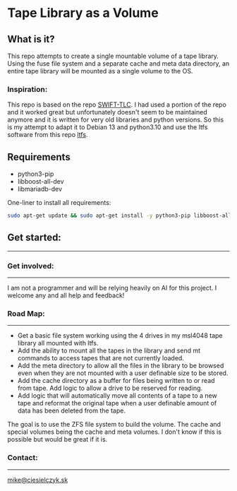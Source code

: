 # Tape Library as a Volume

## What is it?
This repo attempts to create a single mountable volume of a tape library. Using the fuse file system and a separate cache and meta data directory, an entire tape library will be mounted as a single volume to the OS.

### Inspiration:
This repo is based on the repo [SWIFT-TLC](https://github.com/BDT-GER/SWIFT-TLC). I had used a portion of the repo and it worked great but unfortunately doesn't seem to be maintained anymore and it is written for very old libraries and python versions. So this is my attempt to adapt it to Debian 13 and python3.10 and use the ltfs software from this repo [ltfs](https://github.com/LinearTapeFileSystem/ltfs).

## Requirements
- python3-pip
- libboost-all-dev
- libmariadb-dev

One-liner to install all requirements:
```bash
sudo apt-get update && sudo apt-get install -y python3-pip libboost-all-dev libmariadb-dev
```

## Get started:
------------

### Get involved:
------------
I am not a programmer and will be relying heavily on AI for this project. I welcome any and all help and feedback!

### Road Map:
------------
- Get a basic file system working using the 4 drives in my msl4048 tape library all mounted with ltfs.
- Add the ability to mount all the tapes in the library and send mt commands to access tapes that are not currently loaded.
- Add the meta directory to allow all the files in the library to be browsed even when they are not mounted with a user definable size to be stored.
- Add the cache directory as a buffer for files being written to or read from tape. Add logic to allow a drive to be reserved for reading.
- Add logic that will automatically move all contents of a tape to a new tape and reformat the original tape when a user definable amount of data has been deleted from the tape.

The goal is to use the ZFS file system to build the volume. The cache and special volumes being the cache and meta volumes. I don't know if this is possible but would be great if it is.

### Contact:
------------
mike@ciesielczyk.sk
